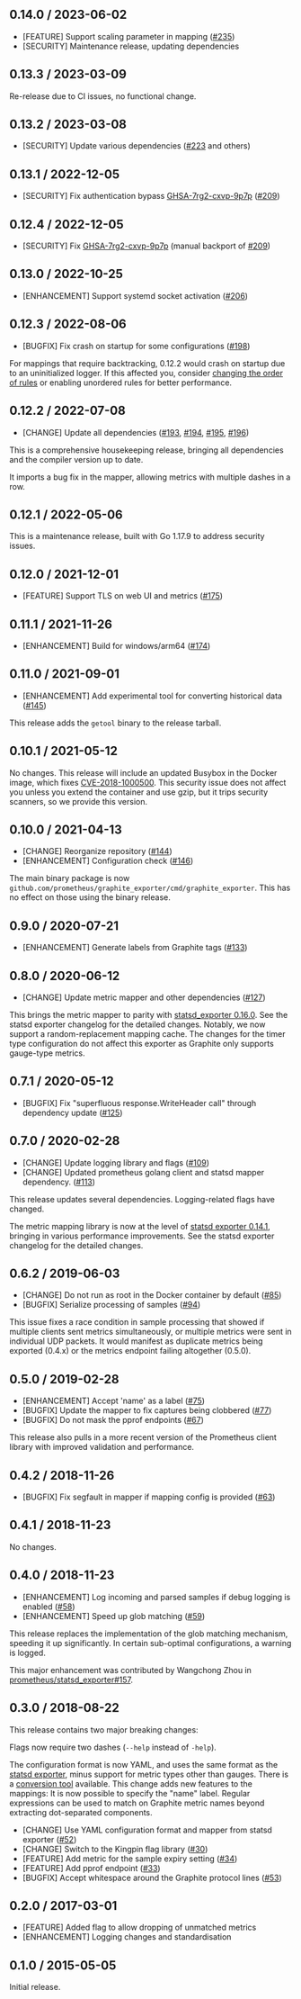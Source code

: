 ## 0.14.0 / 2023-06-02

* [FEATURE] Support scaling parameter in mapping ([#235](https://github.com/prometheus/graphite_exporter/pull/235))
* [SECURITY] Maintenance release, updating dependencies

## 0.13.3 / 2023-03-09

Re-release due to CI issues, no functional change.

## 0.13.2 / 2023-03-08

* [SECURITY] Update various dependencies ([#223](https://github.com/prometheus/graphite_exporter/pull/223) and others)

## 0.13.1 / 2022-12-05

* [SECURITY] Fix authentication bypass [GHSA-7rg2-cxvp-9p7p](https://github.com/advisories/GHSA-7rg2-cxvp-9p7p) ([#209](https://github.com/prometheus/graphite_exporter/pull/209))

## 0.12.4 / 2022-12-05

* [SECURITY] Fix [GHSA-7rg2-cxvp-9p7p](https://github.com/advisories/GHSA-7rg2-cxvp-9p7p) (manual backport of [#209](https://github.com/prometheus/graphite_exporter/pull/209))

## 0.13.0 / 2022-10-25

* [ENHANCEMENT] Support systemd socket activation ([#206](https://github.com/prometheus/graphite_exporter/pull/206))

## 0.12.3 / 2022-08-06

* [BUGFIX] Fix crash on startup for some configurations ([#198](https://github.com/prometheus/graphite_exporter/pull/198))

For mappings that require backtracking, 0.12.2 would crash on startup due to an uninitialized logger.
If this affected you, consider [changing the order of rules](https://github.com/prometheus/statsd_exporter#ordering-glob-rules) or enabling unordered rules for better performance.

## 0.12.2 / 2022-07-08

* [CHANGE] Update all dependencies ([#193](https://github.com/prometheus/graphite_exporter/pull/193), [#194](https://github.com/prometheus/graphite_exporter/pull/194), [#195](https://github.com/prometheus/graphite_exporter/pull/195), [#196](https://github.com/prometheus/graphite_exporter/pull/196))

This is a comprehensive housekeeping release, bringing all dependencies and the compiler version up to date.

It imports a bug fix in the mapper, allowing metrics with multiple dashes in a row.

## 0.12.1 / 2022-05-06

This is a maintenance release, built with Go 1.17.9 to address security issues.

## 0.12.0 / 2021-12-01

* [FEATURE] Support TLS on web UI and metrics ([#175](https://github.com/prometheus/graphite_exporter/pull/175))

## 0.11.1 / 2021-11-26

* [ENHANCEMENT] Build for windows/arm64 ([#174](https://github.com/prometheus/graphite_exporter/pull/174))

## 0.11.0 / 2021-09-01

* [ENHANCEMENT] Add experimental tool for converting historical data ([#145](https://github.com/prometheus/graphite_exporter/pull/145))

This release adds the `getool` binary to the release tarball.

## 0.10.1 / 2021-05-12

No changes.
This release will include an updated Busybox in the Docker image, which fixes [CVE-2018-1000500](https://nvd.nist.gov/vuln/detail/CVE-2018-1000500).
This security issue does not affect you unless you extend the container and use gzip, but it trips security scanners, so we provide this version.

## 0.10.0 / 2021-04-13

* [CHANGE] Reorganize repository ([#144](https://github.com/prometheus/graphite_exporter/pull/144))
* [ENHANCEMENT] Configuration check ([#146](https://github.com/prometheus/graphite_exporter/pull/146))

The main binary package is now `github.com/prometheus/graphite_exporter/cmd/graphite_exporter`.
This has no effect on those using the binary release.

## 0.9.0 / 2020-07-21

* [ENHANCEMENT] Generate labels from Graphite tags ([#133](https://github.com/prometheus/graphite_exporter/pull/133))

## 0.8.0 / 2020-06-12

* [CHANGE] Update metric mapper and other dependencies ([#127](https://github.com/prometheus/graphite_exporter/pull/127))

This brings the metric mapper to parity with [statsd_exporter 0.16.0](https://github.com/prometheus/statsd_exporter/blob/master/CHANGELOG.md#0160--2020-05-29).
See the statsd exporter changelog for the detailed changes.
Notably, we now support a random-replacement mapping cache.
The changes for the timer type configuration do not affect this exporter as Graphite only supports gauge-type metrics.

## 0.7.1 / 2020-05-12

* [BUGFIX] Fix "superfluous response.WriteHeader call" through dependency update ([#125](https://github.com/prometheus/graphite_exporter/pull/125))

## 0.7.0 / 2020-02-28

* [CHANGE] Update logging library and flags ([#109](https://github.com/prometheus/graphite_exporter/pull/109))
* [CHANGE] Updated prometheus golang client and statsd mapper dependency. ([#113](https://github.com/prometheus/graphite_exporter/pull/113))

This release updates several dependencies. Logging-related flags have changed.

The metric mapping library is now at the level of [statsd exporter 0.14.1](https://github.com/prometheus/statsd_exporter/blob/master/CHANGELOG.md#0141--2010-01-13), bringing in various performance improvements. See the statsd exporter changelog for the detailed changes.

## 0.6.2 / 2019-06-03

* [CHANGE] Do not run as root in the Docker container by default ([#85](https://github.com/prometheus/graphite_exporter/pull/85))
* [BUGFIX] Serialize processing of samples ([#94](https://github.com/prometheus/graphite_exporter/pull/94))

This issue fixes a race condition in sample processing that showed if multiple
clients sent metrics simultaneously, or multiple metrics were sent in
individual UDP packets. It would manifest as duplicate metrics being exported
(0.4.x) or the metrics endpoint failing altogether (0.5.0).

## 0.5.0 / 2019-02-28

* [ENHANCEMENT] Accept 'name' as a label ([#75](https://github.com/prometheus/graphite_exporter/pull/75))
* [BUGFIX] Update the mapper to fix captures being clobbered ([#77](https://github.com/prometheus/graphite_exporter/pull/77))
* [BUGFIX] Do not mask the pprof endpoints ([#67](https://github.com/prometheus/graphite_exporter/pull/67))

This release also pulls in a more recent version of the Prometheus client library with improved validation and performance.

## 0.4.2 / 2018-11-26

* [BUGFIX] Fix segfault in mapper if mapping config is provided ([#63](https://github.com/prometheus/graphite_exporter/pull/63))

## 0.4.1 / 2018-11-23

No changes.

## 0.4.0 / 2018-11-23

* [ENHANCEMENT] Log incoming and parsed samples if debug logging is enabled ([#58](https://github.com/prometheus/graphite_exporter/pull/58))
* [ENHANCEMENT] Speed up glob matching ([#59](https://github.com/prometheus/graphite_exporter/pull/59))

This release replaces the implementation of the glob matching mechanism,
speeding it up significantly. In certain sub-optimal configurations, a warning
is logged.

This major enhancement was contributed by Wangchong Zhou in [prometheus/statsd_exporter#157](https://github.com/prometheus/statsd_exporter/pulls/157).

## 0.3.0 / 2018-08-22

This release contains two major breaking changes:

Flags now require two dashes (`--help` instead of `-help`).

The configuration format is now YAML, and uses the same format as the [statsd exporter](https://github.com/prometheus/statsd_exporter), minus support for
metric types other than gauges.
There is a [conversion tool](https://github.com/bakins/statsd-exporter-convert) available.
This change adds new features to the mappings:
It is now possible to specify the "name" label.
Regular expressions can be used to match on Graphite metric names beyond extracting dot-separated components.

* [CHANGE] Use YAML configuration format and mapper from statsd exporter ([#52](https://github.com/prometheus/graphite_exporter/pull/52))
* [CHANGE] Switch to the Kingpin flag library ([#30](https://github.com/prometheus/graphite_exporter/30))
* [FEATURE] Add metric for the sample expiry setting ([#34](https://github.com/prometheus/graphite_exporter/34))
* [FEATURE] Add pprof endpoint ([#33](https://github.com/prometheus/graphite_exporter/33))
* [BUGFIX] Accept whitespace around the Graphite protocol lines ([#53](https://github.com/prometheus/graphite_exporter/53))

## 0.2.0 / 2017-03-01

* [FEATURE] Added flag to allow dropping of unmatched metrics
* [ENHANCEMENT] Logging changes and standardisation

## 0.1.0 / 2015-05-05

Initial release.
